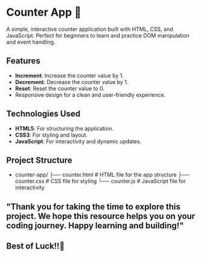 # Counter App 🚀

A simple, interactive counter application built with HTML, CSS, and JavaScript. Perfect for beginners to learn and practice DOM manipulation and event handling.

## Features

- **Increment**: Increase the counter value by 1.
- **Decrement**: Decrease the counter value by 1.
- **Reset**: Reset the counter value to 0.
- Responsive design for a clean and user-friendly experience.

## Technologies Used

- **HTML5**: For structuring the application.
- **CSS3**: For styling and layout.
- **JavaScript**: For interactivity and dynamic updates.

## Project Structure

- counter-app/
├── counter.html      # HTML file for the app structure
├── counter.css       # CSS file for styling
└── counter.js       # JavaScript file for interactivity

## "Thank you for taking the time to explore this project. We hope this resource helps you on your coding journey. Happy learning and building!" 

## Best of Luck!!🖤

